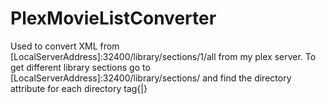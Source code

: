 # PlexMovieListConverter
Used to convert XML from [LocalServerAddress]:32400/library/sections/1/all from my plex server. To get different library sections go to [LocalServerAddress]:32400/library/sections/ and find the directory attribute for each directory tag{|}
